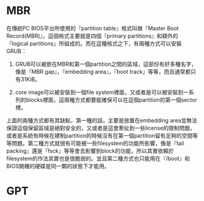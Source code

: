 

# MBR
在傳統PC BIOS平台所使用的『partition table』格式叫做『Master Boot Record(MBR)』，這個格式主要就是四個『primary partitions』和額外的『logical partitions』所組成的。而在這種格式之下，有兩種方式可以安裝GRUB：

1. GRUB可以被嵌在MBR和第一個partition之間的區域，這部份有好多種名字，像是『MBR gap』，『embedding area』，『boot track』等等，而且通常都只有31KiB。

2. core image可以被安裝到一個file system裡面，又或者是可以被安裝到一系列的blocks裡面，這兩種方式都要能確保可以在這個partition的第一個sector裡。

上面的兩種方式都有其缺點，第一種的話，主要是放置在embedding area並無法保證這個保留區域是絕對安全的，又或者是這會牽扯到一些license的限制問題，或者是系統有時候在建制partition的時候沒有在第一個partition留有足夠的空間等等問題。第二種方式就很有可能被一些filesystem的功能所影響，像是『tail packing』還是『fsck』等等會去影響到block的功能，所以其實依賴於filesystem的作法其實也是很脆弱的。並且第二種方式也只能用在『/boot』和BIOS開機的硬碟是同一顆的狀態下才能用。





# GPT